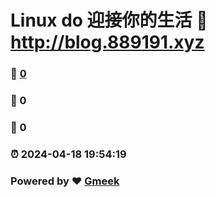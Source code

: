 # Linux do 迎接你的生活 :link: http://blog.889191.xyz 
### :page_facing_up: [0](http://blog.889191.xyz/tag.html) 
### :speech_balloon: 0 
### :hibiscus: 0 
### :alarm_clock: 2024-04-18 19:54:19 
### Powered by :heart: [Gmeek](https://github.com/Meekdai/Gmeek)
